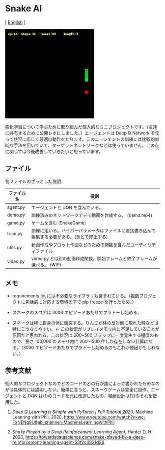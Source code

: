 # Snake AI

[ [English](README.md) ]

![Alt Text](demo.gif)

強化学習について学ぶために取り組んだ個人的なミニプロジェクトです。（友達に共有するために公開レポにしました。）エージェントは Deep Q Network を使って状況に応じて最適の動作をとります。このエージェントの訓練には比較的単純な手法を用いていて、ターゲットネットワークなどは使っていません。この点に関しては今後改善していきたいと思っています。

## ファイル

各ファイルのざっとした説明

| ファイル名 | 役割                                                                                           |
| ---------- | ---------------------------------------------------------------------------------------------- |
| agent.py   | エージェントと DQN を含んでいる。                                                              |
| demo.py    | 訓練済みのネットワークでデモ動画を作成する。 (demo.mp4)                                        |
| game.py    | ゲームを含む (SnakeGame)                                                                       |
| train.py   | 訓練に用いる。ハイパーパラメータはファイルに直接書き込んで編集する必要がある。(あとで修正する) |
| utils.py   | 動画作成やプロット作図などのための関数を含んだユーティリティファイル                           |
| video.py   | video.py とは別の動画作成関数。開始フレームと終了フレームが選べる。 (WIP)                      |

## メモ

- requirements.txt には不必要なライブラリも含まれている。（複数プロジェクトに包括的に対応する環境の下で pip freeze を行ったため。）

- スネークのスコアは 3000 エピソードあたりでプラトーし始める。

- スネークは稀に自身の体に衝突する。りんごが体の反対側に現れた時などは特にこうなりやすい。← この状況がリプレイメモリ内に不足していることが原因だと思われる。この状況は 200~500 ステップに一度発生する程度のもので、長さ 100,000 のメモリ内に 200〜500 件しか存在しない計算になる。（3000 エピソードあたりでプラトーし始めるのもこれが原因かもしれない。）

## 参考文献

個人的なプロジェクトなのでどのコードのどの行が誰によって書かれたものなのかは具体的には説明しない。簡単に言うと、スネークゲームは完全に自作、エージェントと DQN は(1)のコードを元に改造したもの、報酬設計は(2)のそれを使用した。

1. _Deep Q Learning is Simple with PyTorch | Full Tutorial 2020_, Machine Leanring with Phil, 2020, https://www.youtube.com/watch?v=wc-FxNENg9U&ab_channel=MachineLearningwithPhil

2. _Snake Played by a Deep Reinforcement Learning Agent_, Harder D. H., 2020, https://towardsdatascience.com/snake-played-by-a-deep-reinforcement-learning-agent-53f2c4331d36
